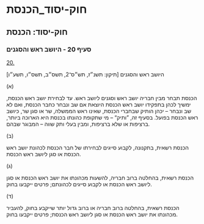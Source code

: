 # חוק-יסוד_הכנסת

## חוק-יסוד: הכנסת

### סעיף 20 - היושב ראש והסגנים

[20.](https://he.wikisource.org/wiki/חוק-יסוד:_הכנסת#s_yp_20)

היושב ראש והסגנים [תיקון: תשנ״ז, תש״ס־2, תשס״ב, תשס״ו, תשע״ו]

(א)

הכנסת תבחר מבין חבריה יושב ראש וסגנים ליושב ראש. עד לבחירת יושב ראש הכנסת, ימשיך לכהן בתפקידו יושב ראש הכנסת היוצאת אם שב ונבחר כחבר הכנסת, ואם לא שב ונבחר – יכהן הותיק שבחברי הכנסת, שאינו ראש הממשלה, שר או סגן שר, כיושב ראש הכנסת בפועל. בסעיף זה, ”ותיק“ – מי שתקופת כהונתו בכנסת היא הארוכה ביותר, ברציפות או שלא ברציפות, ומבין בעלי ותק שווה – המבוגר שבהם.

(ב)

הכנסת רשאית, בתקנונה, לקבוע סייגים לבחירתו של חבר הכנסת לכהונת יושב ראש הכנסת או סגן ליושב ראש הכנסת.

(ג)

הכנסת רשאית, בהחלטה ברוב חבריה, להשעות מכהונתו את יושב ראש הכנסת או סגן ליושב ראש הכנסת או לקבוע סייגים לכהונתם; פרטים ייקבעו בחוק.

(ד)

הכנסת רשאית, בהחלטה ברוב חבריה או ברוב גדול יותר שייקבע בחוק, להעביר מכהונתו את יושב ראש הכנסת או סגן ליושב ראש הכנסת; פרטים ייקבעו בחוק.